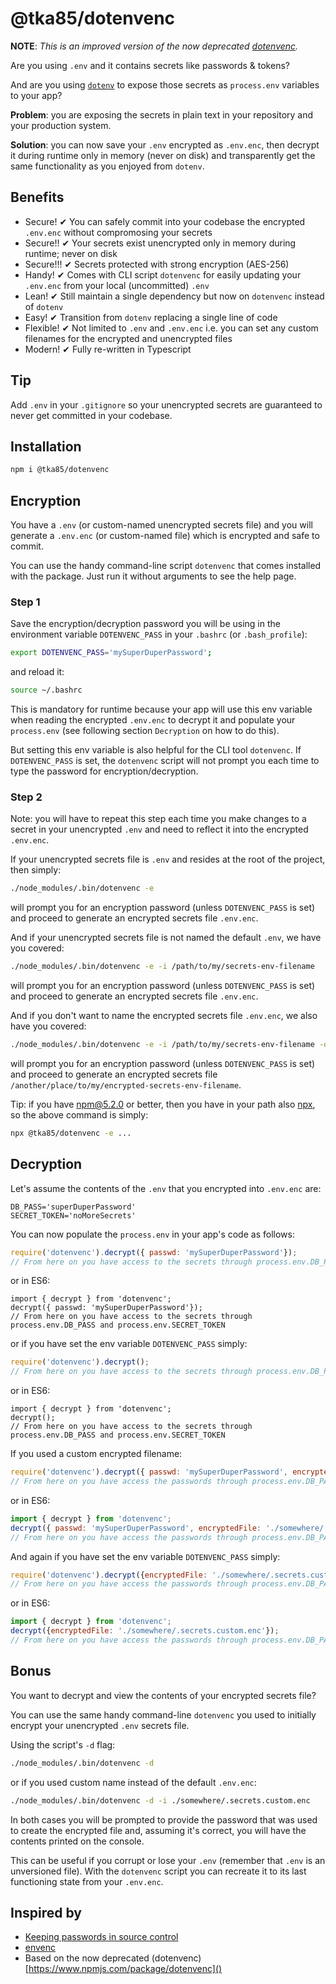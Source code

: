 # @tka85/dotenvenc

**NOTE**: *This is an improved version of the now deprecated [dotenvenc](https://www.npmjs.com/package/dotenvenc).*

Are you using `.env` and it contains secrets like passwords & tokens?

And are you using [`dotenv`](https://www.npmjs.com/package/dotenv) to expose those secrets as `process.env` variables to your app?

**Problem**: you are exposing the secrets in plain text in your repository and your production system.

**Solution**: you can now save your `.env` encrypted as `.env.enc`, then decrypt it during runtime only in memory (never on disk) and transparently get the same functionality as you enjoyed from `dotenv`.

## Benefits

* Secure!
  ✔ You can safely commit into your codebase the encrypted `.env.enc` without compromosing your secrets
* Secure!!
  ✔ Your secrets exist unencrypted only in memory during runtime; never on disk
* Secure!!!
  ✔ Secrets protected with strong encryption (AES-256)
* Handy!
  ✔ Comes with CLI script `dotenvenc` for easily updating your `.env.enc` from your local (uncommitted) `.env`
* Lean!
  ✔ Still maintain a single dependency but now on `dotenvenc` instead of `dotenv`
* Easy!
  ✔ Transition from `dotenv` replacing a single line of code
* Flexible!
  ✔ Not limited to `.env` and `.env.enc` i.e. you can set any custom filenames for the encrypted and unencrypted files
* Modern!
  ✔ Fully re-written in Typescript

## Tip

Add `.env` in your `.gitignore` so your unencrypted secrets are guaranteed to never get committed in your codebase.

## Installation

```bash
npm i @tka85/dotenvenc
```

## Encryption

You have a `.env` (or custom-named unencrypted secrets file) and you will generate a `.env.enc` (or custom-named file) which is encrypted and safe to commit.

You can use the handy command-line script `dotenvenc` that comes installed with the package. Just run it without arguments to see the help page.

### Step 1

Save the encryption/decryption password you will be using in the environment variable `DOTENVENC_PASS` in your `.bashrc` (or `.bash_profile`):

```bash
export DOTENVENC_PASS='mySuperDuperPassword';
```

and reload it:

```bash
source ~/.bashrc
```

This is mandatory for runtime because your app will use this env variable when reading the encrypted `.env.enc` to decrypt it and populate your `process.env` (see following section `Decryption` on how to do this).

But setting this env variable is also helpful for the CLI tool `dotenvenc`. If `DOTENVENC_PASS` is set, the `dotenvenc` script will not prompt you each time to type the password for encryption/decryption.

### Step 2

Note: you will have to repeat this step each time you make changes to a secret in your unencrypted `.env` and need to reflect it into the encrypted `.env.enc`.

If your unencrypted secrets file is `.env` and resides at the root of the project, then simply:

```bash
./node_modules/.bin/dotenvenc -e
```

will prompt you for an encryption password (unless `DOTENVENC_PASS` is set) and proceed to generate an encrypted secrets file `.env.enc`.

And if your unencrypted secrets file is not named the default `.env`, we have you covered:

```bash
./node_modules/.bin/dotenvenc -e -i /path/to/my/secrets-env-filename
```

will prompt you for an encryption password (unless `DOTENVENC_PASS` is set) and proceed to generate an encrypted secrets file `.env.enc`.

And if you don't want to name the encrypted secrets file `.env.enc`, we also have you covered:

```bash
./node_modules/.bin/dotenvenc -e -i /path/to/my/secrets-env-filename -o /another/place/to/my/encrypted-secrets-env-filename
```

will prompt you for an encryption password (unless `DOTENVENC_PASS` is set) and proceed to generate an encrypted secrets file `/another/place/to/my/encrypted-secrets-env-filename`.

Tip: if you have npm@5.2.0 or better, then you have in your path also [npx](https://www.npmjs.com/package/npx), so the above command is simply:

```bash
npx @tka85/dotenvenc -e ...
```

## Decryption

Let's assume the contents of the `.env` that you encrypted into `.env.enc` are:

```text
DB_PASS='superDuperPassword'
SECRET_TOKEN='noMoreSecrets'
```

You can now populate the `process.env` in your app's code as follows:

```javascript
require('dotenvenc').decrypt({ passwd: 'mySuperDuperPassword'});
// From here on you have access to the secrets through process.env.DB_PASS and process.env.SECRET_TOKEN
```

or in ES6:

```ES6
import { decrypt } from 'dotenvenc';
decrypt({ passwd: 'mySuperDuperPassword'});
// From here on you have access to the secrets through process.env.DB_PASS and process.env.SECRET_TOKEN
```

or if you have set the env variable `DOTENVENC_PASS` simply:

```javascript
require('dotenvenc').decrypt();
// From here on you have access to the secrets through process.env.DB_PASS and process.env.SECRET_TOKEN
```

or in ES6:

```ES6
import { decrypt } from 'dotenvenc';
decrypt();
// From here on you have access to the secrets through process.env.DB_PASS and process.env.SECRET_TOKEN
```

If you used a custom encrypted filename:

```javascript
require('dotenvenc').decrypt({ passwd: 'mySuperDuperPassword', encryptedFile: './somewhere/.secrets.custom.enc'});
// From here on you have access the passwords through process.env.DB_PASS and process.env.CHASTITIY_KEY
```

or in ES6:

```javascript
import { decrypt } from 'dotenvenc';
decrypt({ passwd: 'mySuperDuperPassword', encryptedFile: './somewhere/.secrets.custom.enc'});
// From here on you have access the passwords through process.env.DB_PASS and process.env.CHASTITIY_KEY
```

And again if you have set the env variable `DOTENVENC_PASS` simply:

```javascript
require('dotenvenc').decrypt({encryptedFile: './somewhere/.secrets.custom.enc'});
// From here on you have access the passwords through process.env.DB_PASS and process.env.CHASTITIY_KEY
```

or in ES6:

```javascript
import { decrypt } from 'dotenvenc';
decrypt({encryptedFile: './somewhere/.secrets.custom.enc'});
// From here on you have access the passwords through process.env.DB_PASS and process.env.CHASTITIY_KEY
```

## Bonus

You want to decrypt and view the contents of your encrypted secrets file?

You can use the same handy command-line `dotenvenc` you used to initially encrypt your unencrypted `.env` secrets file.

Using the script's `-d` flag:

```bash
./node_modules/.bin/dotenvenc -d
```

or if you used custom name instead of the default `.env.enc`:

```bash
./node_modules/.bin/dotenvenc -d -i ./somewhere/.secrets.custom.enc
```

In both cases you will be prompted to provide the password that was used to create the encrypted file and, assuming it's correct, you will have the contents printed on the console.

This can be useful if you corrupt or lose your `.env` (remember that `.env` is an unversioned file). With the `dotenvenc` script
you can recreate it to its last functioning state from your `.env.enc`.

## Inspired by

* [Keeping passwords in source control](http://ejohn.org/blog/keeping-passwords-in-source-control/)
* [envenc](https://www.npmjs.com/package/envenc)
* Based on the now deprecated (dotenvenc)[https://www.npmjs.com/package/dotenvenc]()
